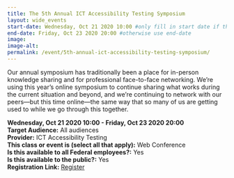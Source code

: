 ```yaml
---
title: The 5th Annual ICT Accessibility Testing Symposium
layout: wide_events
start-date: Wednesday, Oct 21 2020 10:00 #only fill in start date if the events spans multiple days
end-date: Friday, Oct 23 2020 20:00 #otherwise use end-date 
image:
image-alt: 
permalink: /event/5th-annual-ict-accessibility-testing-symposium/
---
```


Our annual symposium has traditionally been a place for in-person knowledge sharing and for professional face-to-face networking. We’re using this year’s online symposium to continue sharing what works during the current situation and beyond, and we’re continuing to network with our peers—but this time online—the same way that so many of us are getting used to while we go through this together.

**Wednesday, Oct 21 2020 10:00 - Friday, Oct 23 2020 20:00**      
**Target Audience:** All audiences  
**Provider:** ICT Accessibility Testing  
**This class or event is (select all that apply):** Web Conference  
**Is this available to all Federal employees?:** Yes  
**Is this available to the public?:** Yes  
**Registration Link:** <a href="https://www.ictaccessibilitytesting.org/" aria-label="Event Registration Link (opens in a new window)">Register</a>